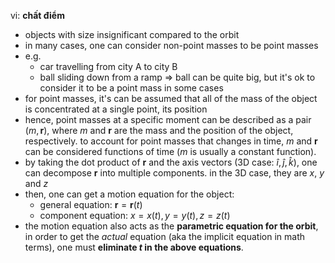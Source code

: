 vi: **chất điểm**
- objects with size insignificant compared to the orbit
- in many cases, one can consider non-point masses to be point masses
- e.g.
	- car travelling from city A to city B
	- ball sliding down from a ramp => ball can be quite big, but it's ok to consider it to be a point mass in some cases
- for point masses, it's can be assumed that all of the mass of the object is concentrated at a single point, its position
- hence, point masses at a specific moment can be described as a pair $(m, \mathbf{r})$, where $m$ and $\mathbf{r}$ are the mass and the position of the object, respectively. to account for point masses that changes in time, $m$ and $\mathbf{r}$ can be considered functions of time ($m$ is usually a constant function).
- by taking the dot product of $\mathbf{r}$ and the axis vectors (3D case: $\hat{i}, \hat{j}, \hat{k}$), one can decompose $\mathbf{r}$ into multiple components. in the 3D case, they are $x$, $y$ and $z$
- then, one can get a motion equation for the object:
	- general equation: $\mathbf{r}=\mathbf{r}(t)$
	- component equation: $x=x(t), y=y(t), z=z(t)$
- the motion equation also acts as the **parametric equation for the orbit**, in order to get the *actual* equation (aka the implicit equation in math terms), one must **eliminate $t$ in the above equations**.